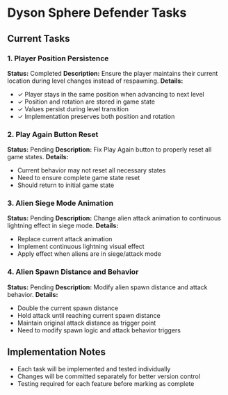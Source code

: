 # Dyson Sphere Defender Tasks

## Current Tasks

### 1. Player Position Persistence
**Status:** Completed
**Description:** Ensure the player maintains their current location during level changes instead of respawning.
**Details:**
- ✓ Player stays in the same position when advancing to next level
- ✓ Position and rotation are stored in game state
- ✓ Values persist during level transition
- ✓ Implementation preserves both position and rotation

### 2. Play Again Button Reset
**Status:** Pending
**Description:** Fix Play Again button to properly reset all game states.
**Details:**
- Current behavior may not reset all necessary states
- Need to ensure complete game state reset
- Should return to initial game state

### 3. Alien Siege Mode Animation
**Status:** Pending
**Description:** Change alien attack animation to continuous lightning effect in siege mode.
**Details:**
- Replace current attack animation
- Implement continuous lightning visual effect
- Apply effect when aliens are in siege/attack mode

### 4. Alien Spawn Distance and Behavior
**Status:** Pending
**Description:** Modify alien spawn distance and attack behavior.
**Details:**
- Double the current spawn distance
- Hold attack until reaching current spawn distance
- Maintain original attack distance as trigger point
- Need to modify spawn logic and attack behavior triggers

## Implementation Notes
- Each task will be implemented and tested individually
- Changes will be committed separately for better version control
- Testing required for each feature before marking as complete
